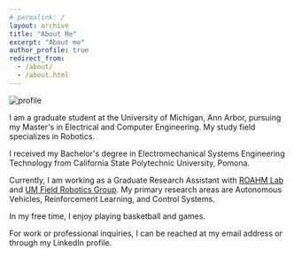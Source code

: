 ```yaml
---
# permalink: /
layout: archive
title: "About Me"
excerpt: "About me"
author_profile: true
redirect_from: 
  - /about/
  - /about.html
---
```


![profile](/images/about.jpg)

I am a graduate student at the University of Michigan, Ann Arbor, pursuing my Master's in Electrical and Computer Engineering. My study field specializes in Robotics.

I received my Bachelor's degree in Electromechanical Systems Engineering Technology from California State Polytechnic University, Pomona.

Currently, I am working as a Graduate Research Assistant with [ROAHM Lab](https://www.roahmlab.com/) and [UM Field Robotics Group](https://fieldrobotics.engin.umich.edu/). My primary research areas are Autonomous Vehicles, Reinforcement Learning, and Control Systems.

In my free time, I enjoy playing basketball and games. 

For work or professional inquiries, I can be reached at my email address or through my LinkedIn profile. 